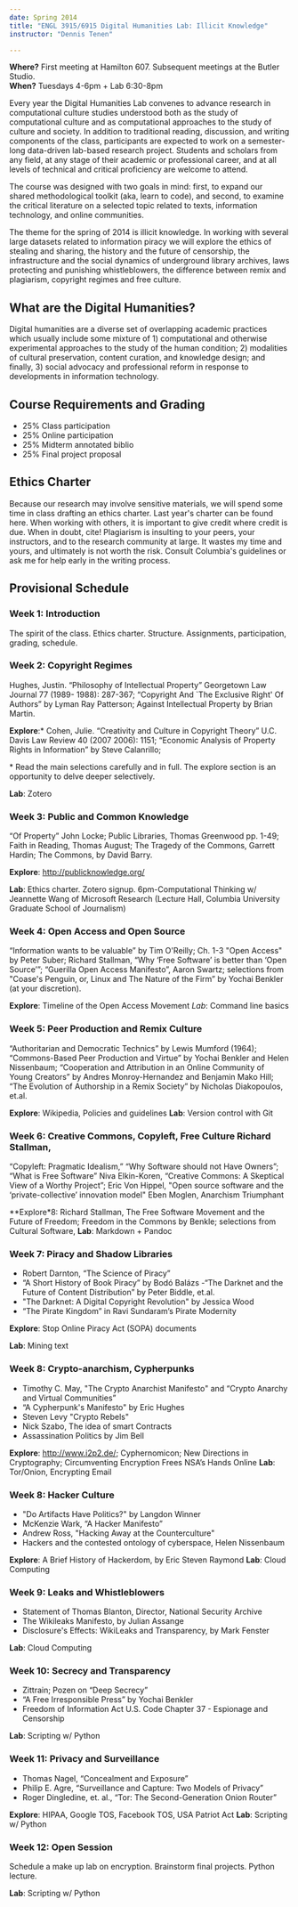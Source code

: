 ```yaml
---
date: Spring 2014
title: "ENGL 3915/6915 Digital Humanities Lab: Illicit Knowledge"
instructor: "Dennis Tenen"

---
```


**Where?** First meeting at Hamilton 607. Subsequent meetings at the Butler Studio.  
**When?** Tuesdays 4-6pm + Lab 6:30-8pm

Every year the Digital Humanities Lab convenes to advance research in
computational culture studies understood both as the study of computational
culture and as computational approaches to the study of culture and society.
In addition to traditional reading, discussion, and writing components of the
class, participants are expected to work on a semester-long data-driven
lab-based research project. Students and scholars from any field, at any stage
of their academic or professional career, and at all levels of technical and
critical proficiency are welcome to attend.

The course was designed with two goals in mind: first, to expand our shared
methodological toolkit (aka, learn to code), and second, to examine the
critical literature on a selected topic related to texts, information
technology, and online communities. 

The theme for the spring of 2014 is illicit knowledge. In working with several
large datasets related to information piracy we will explore the ethics of
stealing and sharing, the history and the future of censorship, the
infrastructure and the social dynamics of underground library archives, laws
protecting and punishing whistleblowers, the difference between remix and
plagiarism, copyright regimes and free culture.

## What are the Digital Humanities?

Digital humanities are a diverse set of overlapping academic practices which
usually include some mixture of 1) computational and otherwise experimental
approaches to the study of the human condition; 2) modalities of cultural
preservation, content curation, and knowledge design; and finally, 3) social
advocacy and professional reform in response to developments in information
technology.

## Course Requirements and Grading

- 25% Class participation
- 25% Online participation
- 25% Midterm annotated biblio
- 25% Final project proposal

## Ethics Charter

Because our research may involve sensitive materials, we will spend some time
in class drafting an ethics charter. Last year's charter can be found here.
When working with others, it is important to give credit where credit is due.
When in doubt, cite! Plagiarism is insulting to your peers, your instructors,
and to the research community at large. It wastes my time and yours, and
ultimately is not worth the risk. Consult Columbia's guidelines or ask me for
help early in the writing process.

## Provisional Schedule

### Week 1: Introduction

The spirit of the class. Ethics charter. Structure. Assignments,
participation, grading, schedule.

### Week 2: Copyright Regimes

Hughes, Justin. “Philosophy of Intellectual Property” Georgetown Law Journal
77 (1989- 1988): 287-367; “Copyright And `The Exclusive Right' Of Authors” by
Lyman Ray Patterson; Against Intellectual Property by Brian Martin.

**Explore**:\* Cohen, Julie. “Creativity and Culture in Copyright Theory” U.C.
Davis Law Review 40 (2007 2006): 1151; “Economic Analysis of Property Rights
in Information” by Steve Calanrillo;  

\* Read the main selections carefully and in full. The explore section is an opportunity to delve deeper selectively.

**Lab**: Zotero

### Week 3:  Public and Common Knowledge

“Of Property” John Locke; Public Libraries, Thomas Greenwood pp. 1-49; Faith
in Reading, Thomas August; The Tragedy of the Commons, Garrett Hardin; The
Commons, by David Barry.

**Explore**: http://publicknowledge.org/

**Lab**: Ethics charter. Zotero signup. 6pm-Computational Thinking w/ Jeannette Wang of Microsoft Research (Lecture Hall, Columbia University Graduate School of Journalism)

### Week 4: Open Access and Open Source

“Information wants to be valuable” by Tim O'Reilly;  Ch. 1-3 "Open Access" by
Peter Suber; Richard Stallman, “Why ‘Free Software’ is better than ‘Open
Source’”; “Guerilla Open Access Manifesto”, Aaron Swartz; selections from
"Coase's Penguin, or, Linux and The Nature of the Firm” by Yochai Benkler (at
your discretion).

**Explore**: Timeline of the Open Access Movement
*Lab*: Command line basics

### Week 5: Peer Production and Remix Culture

“Authoritarian and Democratic Technics” by Lewis Mumford (1964);
“Commons-Based Peer Production and Virtue” by Yochai Benkler and Helen
Nissenbaum; “Cooperation and Attribution in an Online Community of Young
Creators” by Andres Monroy-Hernandez and Benjamin Mako Hill; “The Evolution of
Authorship in a Remix Society” by Nicholas Diakopoulos, et.al.

**Explore**: Wikipedia, Policies and guidelines
**Lab**:  Version control with Git

### Week 6: Creative Commons, Copyleft, Free Culture Richard Stallman,

“Copyleft: Pragmatic Idealism,” “Why Software should not Have Owners”; “What
is Free Software” Niva Elkin-Koren, “Creative Commons: A Skeptical View of a
Worthy Project”; Eric Von Hippel, "Open source software and the
‘private-collective’ innovation model" Eben Moglen, Anarchism Triumphant

**Explore*8: Richard Stallman, The Free Software Movement and the Future of Freedom; Freedom in the Commons by Benkle; selections from Cultural Software, 
**Lab**:  Markdown + Pandoc

### Week 7: Piracy and Shadow Libraries

- Robert Darnton, “The Science of Piracy”
- “A Short History of Book Piracy” by Bodó Balázs -“The Darknet and the Future
  of Content Distribution” by Peter Biddle, et.al. 
- "The Darknet: A Digital Copyright Revolution" by Jessica Wood
- “The Pirate Kingdom” in Ravi Sundaram’s Pirate Modernity

**Explore**:  Stop Online Piracy Act (SOPA) documents

**Lab**: Mining text

### Week 8: Crypto-anarchism, Cypherpunks

- Timothy C. May, "The Crypto Anarchist Manifesto" and “Crypto Anarchy and Virtual Communities”
-  “A Cypherpunk's Manifesto" by Eric Hughes
- Steven Levy "Crypto Rebels"
- Nick Szabo, The idea of smart Contracts
- Assassination Politics by Jim Bell

**Explore**:  http://www.i2p2.de/; Cyphernomicon; New Directions in Cryptography; Circumventing Encryption Frees NSA’s Hands Online
**Lab**: Tor/Onion, Encrypting Email

### Week 8: Hacker Culture

- "Do Artifacts Have Politics?" by Langdon Winner
- McKenzie Wark, “A Hacker Manifesto”
- Andrew Ross, "Hacking Away at the Counterculture"
- Hackers and the contested ontology of cyberspace, Helen Nissenbaum

**Explore**: A Brief History of Hackerdom, by Eric Steven Raymond
**Lab**:  Cloud Computing

### Week 9: Leaks and Whistleblowers 

- Statement of Thomas Blanton, Director, National Security Archive
- The Wikileaks Manifesto, by Julian Assange
- Disclosure's Effects: WikiLeaks and Transparency, by Mark Fenster

**Lab**:  Cloud Computing 

### Week 10: Secrecy and Transparency

- Zittrain; Pozen on “Deep Secrecy”
- “A Free Irresponsible Press” by Yochai Benkler
- Freedom of Information Act U.S. Code Chapter 37 - Espionage and Censorship

**Lab**:  Scripting w/ Python

### Week 11: Privacy and Surveillance

- Thomas Nagel, “Concealment and Exposure”
- Philip E. Agre, “Surveillance and Capture: Two Models of Privacy”
- Roger Dingledine, et. al., “Tor: The Second-Generation Onion Router”

**Explore**: HIPAA, Google TOS, Facebook TOS, USA Patriot Act
**Lab**:  Scripting w/ Python

### Week 12: Open Session

Schedule a make up lab on encryption. Brainstorm final projects. Python
lecture.

**Lab**:  Scripting w/ Python
